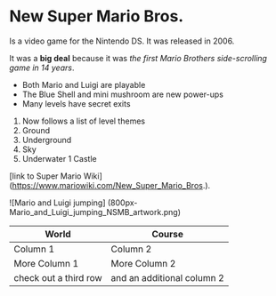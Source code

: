 # New Super Mario Bros.

Is a video game for the Nintendo DS. It was released in 2006.

It was a __big deal__ because it was _the first Mario Brothers side-scrolling game in 14 years_.

- Both Mario and Luigi are playable
- The Blue Shell and mini mushroom are new power-ups 
- Many levels have secret exits

1. Now follows a list of level themes
1. Ground
1. Underground
1. Sky
1. Underwater
1 Castle

[link to Super Mario Wiki] (https://www.mariowiki.com/New_Super_Mario_Bros.).

![Mario and Luigi jumping] (800px-Mario_and_Luigi_jumping_NSMB_artwork.png)

| World | Course |
| ----- | ------ |
| Column 1 | Column 2 |
| More Column 1 | More Column 2 |
| check out a third row | and an additional column 2 |